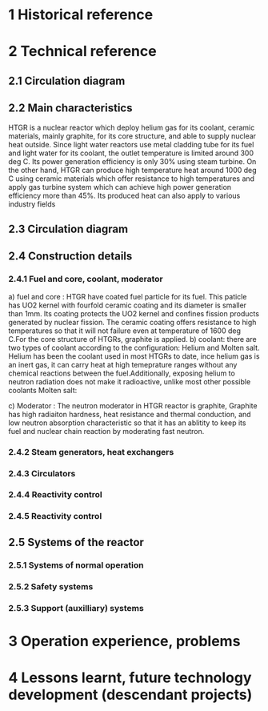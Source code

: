 # 1 Historical reference

# 2 Technical reference
## 2.1 Circulation diagram

## 2.2 Main characteristics
HTGR is a nuclear reactor which deploy helium gas for its coolant, ceramic materials, mainly graphite, for its core structure, and able to supply nuclear heat outside. Since light water reactors use metal cladding tube for its fuel and light water for its coolant, the outlet temperature is limited around 300 deg C. Its power generation efficiency is only 30% using steam turbine. On the other hand, HTGR can produce high temperature heat around 1000 deg C using ceramic materials which offer resistance to high temperatures and apply gas turbine system which can achieve high power generation efficiency more than 45%. Its produced heat can also apply to various industry fields
## 2.3 Circulation diagram

## 2.4 Construction details

### 2.4.1 Fuel and core, coolant, moderator
a) fuel and core : HTGR have coated fuel particle for its fuel. This paticle has UO2 kernel with fourfold ceramic coating and its diameter is smaller than 1mm. Its coating protects the UO2 kernel and confines fission products generated by nuclear fission. The ceramic coating offers resistance to high temperatures so that it will not failure even at temperature of 1600 deg C.For the core structure of HTGRs, graphite is applied.
b) coolant: there are two types of coolant according to the configuration: Helium and Molten salt. 
  Helium has been the coolant used in most HTGRs to date,  ince helium gas is an inert gas, it can carry heat at high temeprature ranges without any chemical reactions   between the fuel.Additionally, exposing helium to neutron radiation does not make it radioactive, unlike most other possible coolants
  Molten salt:
  

 c) Moderator : The neutron moderator in HTGR reactor is graphite, Graphite has high radiaiton hardness, heat resistance and thermal conduction, and low neutron absorption characteristic so that it has an ablitity to keep its fuel and nuclear chain reaction by moderating fast neutron.
 
### 2.4.2 Steam generators, heat exchangers

### 2.4.3 Circulators

### 2.4.4 Reactivity control

### 2.4.5 Reactivity control

## 2.5 Systems of the reactor

### 2.5.1 Systems of normal operation

### 2.5.2 Safety systems

### 2.5.3 Support (auxilliary) systems

# 3 Operation experience, problems

# 4 Lessons learnt, future technology development (descendant projects)

